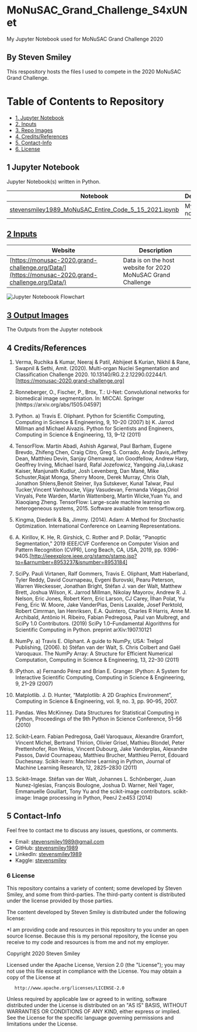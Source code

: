 # MoNuSAC_Grand_Challenge_S4xUNet
My Jupyter Notebook used for MoNuSAC Grand Challenge 2020
## By Steven Smiley

This respository hosts the files I used to compete in the 2020 MoNuSAC Grand Challenge.

# Table of Contents to Repository 
* [1. Jupyter Notebook](#1)
* [2. Inputs](#2)
* [3. Repo Images](#3)
* [4. Credits/References](#4)
* [5. Contact-Info](#5)
* [6. License](#6)

## 1 Jupyter Notebook<a class="anchor" id="1"></a>
Jupyter Notebook(s) written in Python.

| Notebook | Description |
|--------------------------------------------------------------------------------------------------------------|-------------------------------------------------------------------------------------------------------------------------------------------------------------------|
| [stevensmiley1989_MoNuSAC_Entire_Code_5_15_2021.ipynb](https://nbviewer.jupyter.org/github/stevensmiley1989/MoNuSAC_Grand_Challenge_S4xUNet/blob/main/stevensmiley1989_MoNuSAC_Entire_Code_5_15_2021.ipynb) | My Jupyter notebook. |



## [2 Inputs](https://github.com/stevensmiley1989/Cleveland_Dataset/tree/master/Inputs)<a class="anchor" id="2"></a>
 Website | Description |
|--------------------------------------------------------------------------------------------------------------|-------------------------------------------------------------------------------------------------------------------------------------------------------------------|
| [https://monusac-2020.grand-challenge.org/Data/](https://monusac-2020.grand-challenge.org/Data/) | Data is on the host website for 2020 MoNuSAC Grand Challenge 

![Jupyter Noteboook Flowchart](https://github.com/stevensmiley1989/MoNuSAC_Grand_Challenge_S4xUNet/blob/main/Repo_Images/stevensmiley1989_MoNuSAC_Flowchart.png)


## [3 Output Images](https://github.com/stevensmiley1989/Cleveland_Dataset/tree/master/Outputs)<a class="anchor" id="3"></a>
The Outputs from the Jupyter notebook

## 4 Credits/References<a class="anchor" id="4"></a>

1.	Verma, Ruchika & Kumar, Neeraj & Patil, Abhijeet & Kurian, Nikhil & Rane, Swapnil & Sethi, Amit. (2020). Multi-organ Nuclei Segmentation and Classification Challenge 2020. 10.13140/RG.2.2.12290.02244/1.[https://monusac-2020.grand-challenge.org]<a class="anchor" id="Ref_1"></a>  

2. Ronneberger, O., Fischer, P., Brox, T.: U-Net: Convolutional networks for biomedical image segmentation. In: MICCAI. Springer [hhttps://arxiv.org/abs/1505.04597] <a class="anchor" id="Ref_2"></a>   

3.  Python. a) Travis E. Oliphant. Python for Scientific Computing, Computing in Science & Engineering, 9, 10–20 (2007) b) K. Jarrod Millman and Michael Aivazis. Python for Scientists and Engineers, Computing in Science & Engineering, 13, 9–12 (2011) <a class="anchor" id="Ref_3"></a>    

4. TensorFlow.  Martín Abadi, Ashish Agarwal, Paul Barham, Eugene Brevdo, Zhifeng Chen, Craig Citro, Greg S. Corrado, Andy Davis,Jeffrey Dean, Matthieu Devin, Sanjay Ghemawat, Ian Goodfellow, Andrew Harp, Geoffrey Irving, Michael Isard, Rafal Jozefowicz, Yangqing Jia,Lukasz Kaiser, Manjunath Kudlur, Josh Levenberg, Dan Mané, Mike Schuster,Rajat Monga, Sherry Moore, Derek Murray, Chris Olah, Jonathon Shlens,Benoit Steiner, Ilya Sutskever, Kunal Talwar, Paul Tucker,Vincent Vanhoucke, Vijay Vasudevan, Fernanda Viégas,Oriol Vinyals, Pete Warden, Martin Wattenberg, Martin Wicke,Yuan Yu, and Xiaoqiang Zheng.  TensorFlow: Large-scale machine learning on heterogeneous systems, 2015. Software available from tensorflow.org. <a class="anchor" id="Ref_4"></a>   

5.	Kingma, Diederik & Ba, Jimmy. (2014). Adam: A Method for Stochastic Optimization. International Conference on Learning Representations.<a class="anchor" id="Ref_5"></a>   

6. A. Kirillov, K. He, R. Girshick, C. Rother and P. Dollár, "Panoptic Segmentation," 2019 IEEE/CVF Conference on Computer Vision and Pattern Recognition (CVPR), Long Beach, CA, USA, 2019, pp. 9396-9405.[http://ieeexplore.ieee.org/stamp/stamp.jsp?tp=&arnumber=8953237&isnumber=8953184]<a class="anchor" id="Ref_6"></a>   

7.  SciPy. Pauli Virtanen, Ralf Gommers, Travis E. Oliphant, Matt Haberland, Tyler Reddy, David Cournapeau, Evgeni Burovski, Pearu Peterson, Warren Weckesser, Jonathan Bright, Stéfan J. van der Walt, Matthew Brett, Joshua Wilson, K. Jarrod Millman, Nikolay Mayorov, Andrew R. J. Nelson, Eric Jones, Robert Kern, Eric Larson, CJ Carey, İlhan Polat, Yu Feng, Eric W. Moore, Jake VanderPlas, Denis Laxalde, Josef Perktold, Robert Cimrman, Ian Henriksen, E.A. Quintero, Charles R Harris, Anne M. Archibald, Antônio H. Ribeiro, Fabian Pedregosa, Paul van Mulbregt, and SciPy 1.0 Contributors. (2019) SciPy 1.0–Fundamental Algorithms for Scientific Computing in Python. preprint arXiv:1907.10121 <a class="anchor" id="Ref_7"></a>   

8.  NumPy. a) Travis E. Oliphant. A guide to NumPy, USA: Trelgol Publishing, (2006). b) Stéfan van der Walt, S. Chris Colbert and Gaël Varoquaux. The NumPy Array: A Structure for Efficient Numerical Computation, Computing in Science & Engineering, 13, 22–30 (2011) <a class="anchor" id="Ref_8"></a>   

9.  IPython. a) Fernando Pérez and Brian E. Granger. IPython: A System for Interactive Scientific Computing, Computing in Science & Engineering, 9, 21–29 (2007) <a class="anchor" id="Ref_9"></a>   

10.  Matplotlib. J. D. Hunter, “Matplotlib: A 2D Graphics Environment”, Computing in Science & Engineering, vol. 9, no. 3, pp. 90–95, 2007. <a class="anchor" id="Ref_10"></a>   

11.  Pandas. Wes McKinney. Data Structures for Statistical Computing in Python, Proceedings of the 9th Python in Science Conference, 51–56 (2010) <a class="anchor" id="Ref_11"></a>   

12. Scikit-Learn. Fabian Pedregosa, Gaël Varoquaux, Alexandre Gramfort, Vincent Michel, Bertrand Thirion, Olivier Grisel, Mathieu Blondel, Peter Prettenhofer, Ron Weiss, Vincent Dubourg, Jake Vanderplas, Alexandre Passos, David Cournapeau, Matthieu Brucher, Matthieu Perrot, Édouard Duchesnay. Scikit-learn: Machine Learning in Python, Journal of Machine Learning Research, 12, 2825–2830 (2011) <a class="anchor" id="Ref_12"></a>   

13.  Scikit-Image. Stéfan van der Walt, Johannes L. Schönberger, Juan Nunez-Iglesias, François Boulogne, Joshua D. Warner, Neil Yager, Emmanuelle Gouillart, Tony Yu and the scikit-image contributors. scikit-image: Image processing in Python, PeerJ 2:e453 (2014) <a class="anchor" id="Ref_13"></a>  
## 5 Contact-Info<a class="anchor" id="5"></a>

Feel free to contact me to discuss any issues, questions, or comments.

* Email: [stevensmiley1989@gmail.com](mailto:stevensmiley1989@gmail.com)
* GitHub: [stevensmiley1989](https://github.com/stevensmiley1989)
* LinkedIn: [stevensmiley1989](https://www.linkedin.com/in/stevensmiley1989)
* Kaggle: [stevensmiley](https://www.kaggle.com/stevensmiley)

### 6 License <a class="anchor" id="6"></a>

This repository contains a variety of content; some developed by Steven Smiley, and some from third-parties.  The third-party content is distributed under the license provided by those parties.

The content developed by Steven Smiley is distributed under the following license:

*I am providing code and resources in this repository to you under an open source license.  Because this is my personal repository, the license you receive to my code and resources is from me and not my employer. 

   Copyright 2020 Steven Smiley

   Licensed under the Apache License, Version 2.0 (the "License");
   you may not use this file except in compliance with the License.
   You may obtain a copy of the License at

       http://www.apache.org/licenses/LICENSE-2.0

   Unless required by applicable law or agreed to in writing, software
   distributed under the License is distributed on an "AS IS" BASIS,
   WITHOUT WARRANTIES OR CONDITIONS OF ANY KIND, either express or implied.
   See the License for the specific language governing permissions and
   limitations under the License.
   
